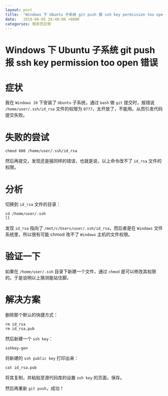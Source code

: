 ```yaml
---
layout: post
title:  "Windows 下 Ubuntu 子系统 git push 报 ssh key permission too open 错误"
date:   2018-08-05 29:40:06 +0800
categories: 程序员日常
---
```


Windows 下 Ubuntu 子系统 git push 报 ssh key permission too open 错误
===================

# 症状
我在 `Windows 10` 下安装了 `Ubuntu` 子系统，通过 `bash` 做 `git` 提交时，报错说 `/home/user/.ssh/id_rsa` 文件的权限为 `0777`，太开放了，不能用。从而引发代码提交失败。

# 失败的尝试
```
chmod 600 /home/user/.ssh/id_rsa
```
然后再提交，发现还是报同样的错误，也就是说，以上命令改不了 `id_rsa` 文件的权限。

# 分析
切换到 `id_rsa` 文件的目录：
```
cd /home/user/.ssh
ll
```
发现 `id_rsa` 指向了 `/mnt/c/Users/user/.ssh/id_rsa`，而后者是在 `Windows` 文件系统里，所以很有可能 chmod 改不了 `Windows` 主机的文件权限。

# 验证一下
如果在 `/home/user/.ssh` 目录下新建一个文件，通过 `chmod` 是可以修改其权限的。于是说明以上猜测能站住脚。

# 解决方案
删除那个默认的快捷方式：
```
rm id_rsa
rm id_rsa.pub
```
然后新建一个 `ssh key`：
```
sshkey-gen
```
将新建的 `ssh public key` 打印出来：
```
cat id_rsa.pub
```
将其复制，并粘贴至源代码库的设置 `ssh key` 的页面，保存。

然后再重新 `git push`，成功！
